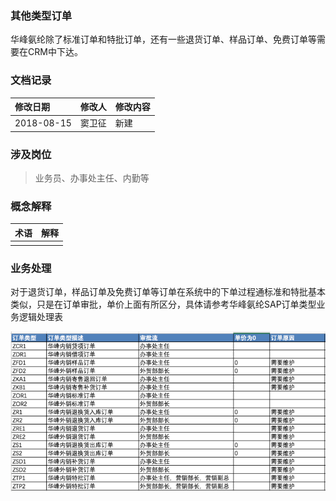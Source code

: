 ### 其他类型订单

华峰氨纶除了标准订单和特批订单，还有一些退货订单、样品订单、免费订单等需要在CRM中下达。

### 文档记录

| 修改日期 | 修改人 | 修改内容 |
| :--- | :--- | :--- |
| 2018-08-15 | 窦卫征 | 新建 |

### 涉及岗位

> 业务员、办事处主任、内勤等

### 概念解释

| 术语 | 解释 |
| :--- | :--- |
|  |  |

### 业务处理

对于退货订单，样品订单及免费订单等订单在系统中的下单过程通标准和特批基本类似，只是在订单审批，单价上面有所区分，具体请参考华峰氨纶SAP订单类型业务逻辑处理表

![](/assets/sapddlxclljgl.png)

### 




